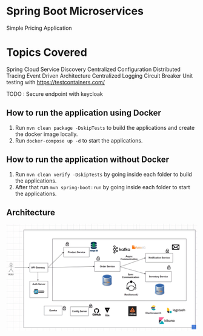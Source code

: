 # Spring Boot Microservices
Simple Pricing Application

# Topics Covered
Spring Cloud
Service Discovery
Centralized Configuration
Distributed Tracing
Event Driven Architecture
Centralized Logging
Circuit Breaker
Unit testing with https://testcontainers.com/


TODO : Secure endpoint with keycloak

## How to run the application using Docker

1. Run `mvn clean package -DskipTests` to build the applications and create the docker image locally.
2. Run `docker-compose up -d` to start the applications.

## How to run the application without Docker

1. Run `mvn clean verify -DskipTests` by going inside each folder to build the applications.
2. After that run `mvn spring-boot:run` by going inside each folder to start the applications.

## Architecture
![img.png](img.png)